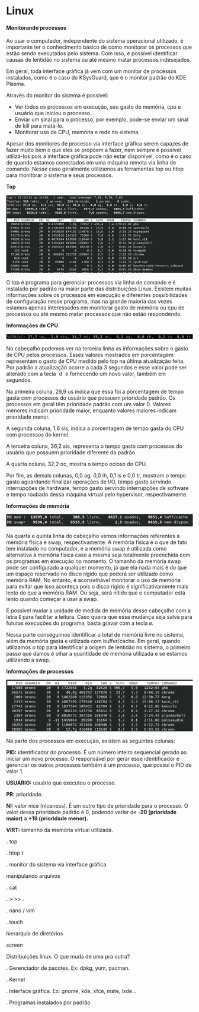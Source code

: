 # Linux

#### **Monitorando processos**

Ao usar o computador, independente do sistema operacional utilizado, é importante ter o conhecimento básico de como monitorar os processos que estão sendo executados pelo sistema. Com isso, é possível identificar causas de lentidão no sistema ou até mesmo matar processos indesejados.

Em geral, toda interface gráfica já vem com um monitor de processos instalados, como é o caso do KSysGuard, que é o monitor padrão do KDE Plasma.

Através do monitor do sistema é possível:

- Ver todos os processos em execução, seu gasto de memória, cpu e usuário que iniciou o processo.
- Enviar um sinal para o processo, por exemplo, pode-se enviar um sinal de kill para matá-lo.
- Monitorar uso de CPU, memória e rede no sistema.

Apesar dos monitores de processo via interface gráfica serem capazes de fazer muito bem o que eles se propõem a fazer, nem sempre é possível utilizá-los pois a interface gráfica pode não estar disponível, como é o caso de quando estamos conectados em uma máquina remota via linha de comando. Nesse caso geralmente utilizamos as ferramentas top ou htop para monitorar o sistema e seus processos.

**Top**

![](.gitbook/assets/top.png)

O top é programa para gerenciar processos via linha de comando e é instalado por padrão na maior parte das distribuições Linux. Existem muitas informações sobre os processos em execução e diferentes possibilidades de configuração nesse programa, mas na grande maioria das vezes estamos apenas interessados em monitorar gasto de memória ou cpu de processos ou até mesmo matar processos que não estão respondendo.

**Informações de CPU**

![](.gitbook/assets/top-uso-cpu.png)

No cabeçalho podemos ver na terceira linha as informações sobre o gasto de CPU pelos processos. Esses valores mostrados em porcentagem representam o gasto de CPU medido pelo top na última atualização feita. Por padrão a atualização ocorre a cada 3 segundos e esse valor pode ser alterado com a tecla \`d\` e fornecendo um novo valor, também em segundos.

Na primeira coluna, 29,9 us indica que essa foi a porcentagem de tempo gasta com processos do usuário que possuem prioridade padrão. Os processos em geral têm prioridade padrão com um valor 0. Valores menores indicam prioridade maior, enquanto valores maiores indicam prioridade menor.

A segunda coluna, 1,6 sis, indica a porcentagem de tempo gasta do CPU com processos do kernel.

A terceira coluna, 36,2 sis, representa o tempo gasto com processos do usuário que possuem prioridade diferente da padrão.

A quarta coluna, 32,2 oc, mostra o tempo ocioso do CPU.

Por fim, as demais colunas, 0,0 ag, 0,0 ih, 0,1 is e 0,0 tr, mostram o tempo gasto aguardando finalizar operações de I/O, tempo gasto servindo interrupções de hardware, tempo gasto servindo interrupções de software e tempo roubado dessa máquina virtual pelo hypervisor, respectivamente.

**Informações de memória**

![](.gitbook/assets/top-uso-memoria.png)

Na quarta e quinta linha do cabeçalho vemos informações referentes à memória física e swap, respectivamente. A memória física é o que de fato tem instalado no computador, e a memória swap é utilizada como alternativa à memória física caso a mesma seja totalmente preenchida com os programas em execução no momento. O tamanho da memória swap pode ser configurado a qualquer momento, já que ela nada mais é do que um espaço reservado no disco rígido que poderá ser utilizado como memória RAM. No entanto, é aconselhável monitorar o uso de memória para evitar que isso aconteça pois o disco rígido é significativamente mais lento do que a memória RAM. Ou seja, será nítido que o computador está lento quando começar a usar a swap.

É possível mudar a unidade de medida de memória desse cabeçalho com a letra `E` para facilitar a leitura. Caso queira que essa mudança seja salva para futuras execuções do programa, basta gravar com a tecla `W`.

Nessa parte conseguimos identificar o total de memória livre no sistema, além da memória gasta e utilizada com buffer/cache. Em geral, quando utilizamos o top para identificar a origem de lentidão no sistema, o primeiro passo que damos é olhar a quantidade de memória utilizada e se estamos utilizando a swap.

**Informações de processos**

![](.gitbook/assets/top-processos.png)

Na parte dos processos em execução, existem as seguintes colunas:

**PID:** identificador do processo. É um número inteiro sequencial gerado ao iniciar um novo processo. O responsável por gerar esse identificador e gerenciar os outros processos também é um processo, que possui o PID de valor 1.

**USUARIO:** usuário que executou o processo.

**PR:** prioridade.

**NI:** valor nice \(niceness\). É um outro tipo de prioridade para o processo. O valor dessa prioridade padrão é 0, podendo variar de **-20 \(prioridade maior\)** a **+19 \(prioridade menor\).**

**VIRT:** tamanho da memória virtual utilizada.

**.** top

. htop t

. monitor do sistema via interface gráfica

manipulando arquivos

. cat

. &gt; &gt;&gt; .

. nano / vim

. touch

hierarquia de diretórios

screen

Distribuições linux. O que muda de uma pra outra?

. Gerenciador de pacotes. Ex: dpkg, yum, pacman.

. Kernel

. Interface gráfica. Ex: gnome, kde, xfce, mate, lxde…

. Programas instalados por padrão
